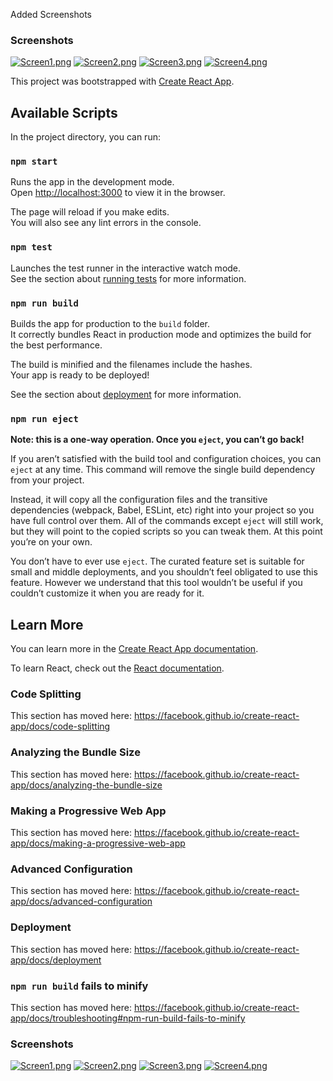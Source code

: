 Added Screenshots
### Screenshots

[![Screen1.png](https://i.postimg.cc/4yzDhm7H/Screen1.png)](https://postimg.cc/QKd42Nqj)
[![Screen2.png](https://i.postimg.cc/kGFHgzzx/Screen2.png)](https://postimg.cc/XBqL2HVJ)
[![Screen3.png](https://i.postimg.cc/Kztq0CZd/Screen3.png)](https://postimg.cc/34JFRS0B)
[![Screen4.png](https://i.postimg.cc/qMJbGmW5/Screen4.png)](https://postimg.cc/mhnyLSLY)



This project was bootstrapped with [Create React App](https://github.com/facebook/create-react-app).

## Available Scripts

In the project directory, you can run:

### `npm start`

Runs the app in the development mode.<br />
Open [http://localhost:3000](http://localhost:3000) to view it in the browser.

The page will reload if you make edits.<br />
You will also see any lint errors in the console.

### `npm test`

Launches the test runner in the interactive watch mode.<br />
See the section about [running tests](https://facebook.github.io/create-react-app/docs/running-tests) for more information.

### `npm run build`

Builds the app for production to the `build` folder.<br />
It correctly bundles React in production mode and optimizes the build for the best performance.

The build is minified and the filenames include the hashes.<br />
Your app is ready to be deployed!

See the section about [deployment](https://facebook.github.io/create-react-app/docs/deployment) for more information.

### `npm run eject`

**Note: this is a one-way operation. Once you `eject`, you can’t go back!**

If you aren’t satisfied with the build tool and configuration choices, you can `eject` at any time. This command will remove the single build dependency from your project.

Instead, it will copy all the configuration files and the transitive dependencies (webpack, Babel, ESLint, etc) right into your project so you have full control over them. All of the commands except `eject` will still work, but they will point to the copied scripts so you can tweak them. At this point you’re on your own.

You don’t have to ever use `eject`. The curated feature set is suitable for small and middle deployments, and you shouldn’t feel obligated to use this feature. However we understand that this tool wouldn’t be useful if you couldn’t customize it when you are ready for it.

## Learn More

You can learn more in the [Create React App documentation](https://facebook.github.io/create-react-app/docs/getting-started).

To learn React, check out the [React documentation](https://reactjs.org/).

### Code Splitting

This section has moved here: https://facebook.github.io/create-react-app/docs/code-splitting

### Analyzing the Bundle Size

This section has moved here: https://facebook.github.io/create-react-app/docs/analyzing-the-bundle-size

### Making a Progressive Web App

This section has moved here: https://facebook.github.io/create-react-app/docs/making-a-progressive-web-app

### Advanced Configuration

This section has moved here: https://facebook.github.io/create-react-app/docs/advanced-configuration

### Deployment

This section has moved here: https://facebook.github.io/create-react-app/docs/deployment

### `npm run build` fails to minify

This section has moved here: https://facebook.github.io/create-react-app/docs/troubleshooting#npm-run-build-fails-to-minify

### Screenshots

[![Screen1.png](https://i.postimg.cc/4yzDhm7H/Screen1.png)](https://postimg.cc/QKd42Nqj)
[![Screen2.png](https://i.postimg.cc/kGFHgzzx/Screen2.png)](https://postimg.cc/XBqL2HVJ)
[![Screen3.png](https://i.postimg.cc/Kztq0CZd/Screen3.png)](https://postimg.cc/34JFRS0B)
[![Screen4.png](https://i.postimg.cc/qMJbGmW5/Screen4.png)](https://postimg.cc/mhnyLSLY)

